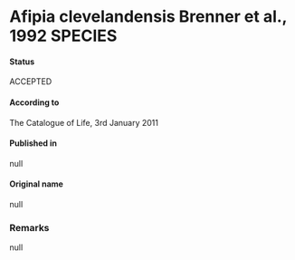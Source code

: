 Afipia clevelandensis Brenner et al., 1992 SPECIES
=======

#### Status
ACCEPTED

#### According to
The Catalogue of Life, 3rd January 2011

#### Published in
null

#### Original name
null

### Remarks
null